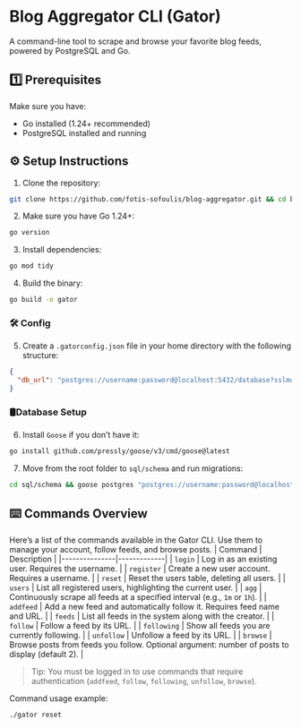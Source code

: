 # Blog Aggregator CLI (Gator)
A command-line tool to scrape and browse your favorite blog feeds, powered by PostgreSQL and Go.


## 1️⃣  Prerequisites
Make sure you have:
* Go installed (1.24+ recommended)
* PostgreSQL installed and running

## ⚙ Setup Instructions

1. Clone the repository:
```bash
git clone https://github.com/fotis-sofoulis/blog-aggregator.git && cd blog-aggregator/
```

2. Make sure you have Go 1.24+:
```bash
go version
```

3. Install dependencies:
```bash
go mod tidy
```

4. Build the binary:
```bash
go build -o gator
```

### 🛠 Config
5. Create a `.gatorconfig.json` file in your home directory with the following structure:
```json
{
  "db_url": "postgres://username:password@localhost:5432/database?sslmode=disable"
}
```

### 🛢Database Setup
6. Install `Goose` if you don’t have it:
```bash
go install github.com/pressly/goose/v3/cmd/goose@latest
```

7. Move from the root folder to `sql/schema` and run migrations:
```bash
cd sql/schema && goose postgres "postgres://username:password@localhost:5432/gator" up
```

## ⌨️ Commands Overview
Here’s a list of the commands available in the Gator CLI. Use them to manage your account, follow feeds, and browse posts.
| Command       | Description |
|---------------|-------------|
| `login`       | Log in as an existing user. Requires the username. |
| `register`    | Create a new user account. Requires a username. |
| `reset`       | Reset the users table, deleting all users. |
| `users`       | List all registered users, highlighting the current user. |
| `agg`         | Continuously scrape all feeds at a specified interval (e.g., `1m` or `1h`). |
| `addfeed`     | Add a new feed and automatically follow it. Requires feed name and URL. |
| `feeds`       | List all feeds in the system along with the creator. |
| `follow`      | Follow a feed by its URL. |
| `following`   | Show all feeds you are currently following. |
| `unfollow`    | Unfollow a feed by its URL. |
| `browse`      | Browse posts from feeds you follow. Optional argument: number of posts to display (default 2). |

> Tip: You must be logged in to use commands that require authentication (`addfeed`, `follow`, `following`, `unfollow`, `browse`).

Command usage example:
```bash
./gator reset
```
